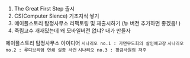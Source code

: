 
1. The Great First Step 출시
2. CS(Computer Sience) 기초지식 쌓기
3. 메이플스토리 탐정사무소 리팩토링 및 재출시하기 (뉴 버전 추가하면 좋겠음! )
4. 죽림고수 개재밌는데 왜 모바일버전 없냐? 내가 만들자



메이플스토리 탐정사무소 아이디어
`시나리오 no.1 : 가면무도회의 살인예고장`
`시나리오 no.2 : 루디브리엄 연쇄 실종 사건`
`시나리오 no.3 : 황금사원의 저주`